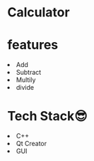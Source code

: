 # Calculator 
<h1>features</h1>
<li>Add</li>
<li>Subtract</li>
<li>Multily</li>
<li>divide</li>

<h1>Tech Stack😎</h1>
<li>C++</li>
<li>Qt Creator</li>
<li>GUI</li>

